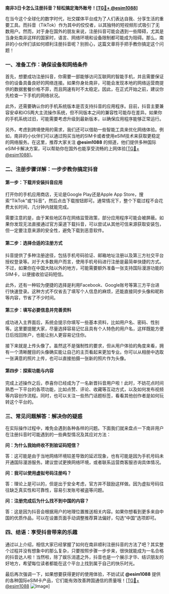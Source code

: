 **南非3日卡怎么注册抖音？轻松搞定海外账号！[[TG💪+ @esim1088](https://t.me/s/esim1088)]**

在当今这个全球化的数字时代，社交媒体平台成为了人们表达自我、分享生活的重要工具。而抖音（TikTok）作为其中的佼佼者，以其独特的短视频形式吸引了无数用户。然而，对于身在国外的朋友来说，注册抖音可能会遇到一些障碍，尤其是当身处南非这样的国家时，语言、网络环境和设备限制都可能成为阻碍。那么，南非的小伙伴们该如何顺利注册抖音呢？别担心，这篇文章将手把手教你搞定这个问题！

### 一、准备工作：确保设备和网络条件

首先，想要成功注册抖音，你需要一部能够访问互联网的智能手机，并且需要保证你的设备具备良好的网络连接。如果你身处南非，可能会发现本地的网络运营商提供的数据套餐价格不菲，而且网速有时不太稳定。因此，在正式开始之前，建议你先检查一下手机的网络状况。

此外，还需要确认你的手机系统版本是否支持抖音的应用程序。目前，抖音主要兼容安卓和iOS两大主流操作系统，但不同版本之间的兼容性可能存在差异。如果你的手机系统过旧，可能需要考虑升级到最新版本，以确保应用程序能够正常运行。

另外，考虑到跨境使用的需求，我们还可以借助一些智能工具来优化网络体验。例如，南非的小伙伴们可以通过购买当地的SIM卡或者使用eSIM技术来获取更稳定的网络服务。在这里，推荐大家关注 **@esim1088** 的频道，他们提供多种国际eSIM卡解决方案，可以帮助你在国外也能享受流畅的上网体验[[TG💪+ @esim1088](https://t.me/s/esim1088)]。

### 二、注册步骤详解：一步步教你搞定抖音

#### 第一步：下载并安装抖音应用

打开你的手机应用商店，无论是Google Play还是Apple App Store，搜索“TikTok”或“抖音”，然后点击下载按钮即可。通常情况下，整个下载过程不会花费太长时间，几分钟内就能完成。

需要注意的是，由于某些地区存在网络监管政策，部分应用程序可能会被屏蔽。如果你发现无法直接通过官方渠道下载抖音，可以尝试从其他可信来源获取安装包，但一定要注意来源的安全性，避免下载到恶意软件。

#### 第二步：选择合适的注册方式

抖音提供了多种注册途径，包括手机号码验证、邮箱地址注册以及第三方社交平台授权登录等。对于大多数用户而言，使用手机号码进行注册是最简单快捷的方式。不过，如果你在中国大陆以外的地方，可能需要额外准备一张支持国际漫游功能的SIM卡，以便接收验证码短信。

此外，还有一种较为便捷的选择是利用Facebook、Google账号等第三方平台进行快速登录。这种方式不仅省去了填写个人信息的麻烦，还能直接同步头像和昵称等内容，节省了不少时间。

#### 第三步：填写必要信息并完善资料

成功进入主界面后，系统会提示你填写一些基本资料，比如用户名、密码、性别等。这里要提醒大家，尽量选择容易记忆且具有个人特色的用户名，这样既能方便日后找回账户，也能让别人更容易记住你。

接下来就是上传头像了。虽然这不是强制性的要求，但从用户体验的角度来看，拥有一个清晰醒目的头像确实能让自己的主页看起来更加专业。你可以从相册中选取一张满意的照片上传，也可以直接拍摄一张新的照片作为头像。

#### 第四步：探索功能与内容

完成上述操作之后，恭喜你已经成为了一名新晋抖音用户啦！此时，不妨花点时间熟悉一下平台的各项功能，比如点赞、评论、收藏等互动方式，以及如何发布视频等内容创作流程。同时，也可以关注一些热门话题标签，看看其他创作者是如何玩转这个平台的。

### 三、常见问题解答：解决你的疑惑

在实际操作过程中，难免会遇到各种各样的问题。下面我们就来盘点一下南非用户在注册抖音时可能遇到的一些典型情况及其应对方法：

**问：为什么我始终收不到验证码短信？**

答：这可能是由于当地网络环境较差导致的延迟现象，也有可能是因为手机号码未开通国际漫游服务。建议尝试更换网络环境，或者联系运营商客服咨询具体情况。

**问：我可以使用虚拟号码注册吗？**

答：理论上是可以的，但是出于安全考虑，官方并不鼓励这样做。因为虚拟号码往往缺乏真实性和可靠性，容易引发账号被盗等问题。

**问：注册完成后为什么找不到中国的内容？**

答：这是因为抖音会根据用户的地理位置推送相关内容。如果你想看到更多来自中国的优质作品，可以在设置页面手动调整推荐算法偏好，勾选“中国”选项即可。

### 四、结语：享受抖音带来的乐趣

通过以上介绍，相信大家已经掌握了如何在南非顺利注册抖音的方法了吧？其实整个过程并没有想象中的那么复杂，只要按照步骤一步步来，很快就能成为一名合格的抖音达人啦！当然啦，除了娱乐消遣之外，抖音也是一个展示才华、结识朋友的好地方，希望每位读者都能在这个平台上找到属于自己的快乐时光。

最后再次强调一下，如果想要获得更好的使用体验，不妨试试 **@esim1088** 提供的各种国际eSIM卡产品，它们能有效改善跨国通信的质量哦！[[TG💪+ @esim1088](https://t.me/s/esim1088) ![Image](https://i.postimg.cc/4NQfJmqS/Snipaste-2025-05-13-00-14-12.png)]
